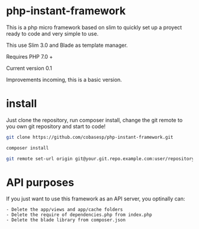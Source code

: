 # php-instant-framework
This is a php micro framework based on slim to quickly set up a proyect ready to code and very simple to use.

This use Slim 3.0 and Blade as template manager.

Requires PHP 7.0 +

Current version 0.1

Improvements incoming, this is a basic version.

# install
Just clone the repository, run composer install, change the git remote to you own git repository and start to code!

```bash
git clone https://github.com/cobasesp/php-instant-framework.git

composer install

git remote set-url origin git@your.git.repo.example.com:user/repository2.git
```

# API purposes
If you just want to use this framework as an API server, you optinally can:

    - Delete the app/views and app/cache folders
    - Delete the require of dependencies.php from index.php
    - Delete the blade library from composer.json